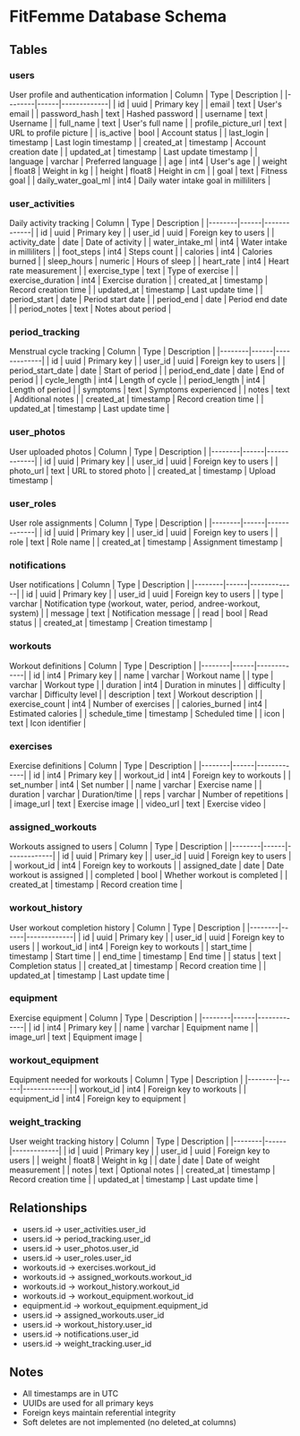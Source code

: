 # FitFemme Database Schema

## Tables

### users
User profile and authentication information
| Column | Type | Description |
|--------|------|-------------|
| id | uuid | Primary key |
| email | text | User's email |
| password_hash | text | Hashed password |
| username | text | Username |
| full_name | text | User's full name |
| profile_picture_url | text | URL to profile picture |
| is_active | bool | Account status |
| last_login | timestamp | Last login timestamp |
| created_at | timestamp | Account creation date |
| updated_at | timestamp | Last update timestamp |
| language | varchar | Preferred language |
| age | int4 | User's age |
| weight | float8 | Weight in kg |
| height | float8 | Height in cm |
| goal | text | Fitness goal |
| daily_water_goal_ml | int4 | Daily water intake goal in milliliters |

### user_activities
Daily activity tracking
| Column | Type | Description |
|--------|------|-------------|
| id | uuid | Primary key |
| user_id | uuid | Foreign key to users |
| activity_date | date | Date of activity |
| water_intake_ml | int4 | Water intake in milliliters |
| foot_steps | int4 | Steps count |
| calories | int4 | Calories burned |
| sleep_hours | numeric | Hours of sleep |
| heart_rate | int4 | Heart rate measurement |
| exercise_type | text | Type of exercise |
| exercise_duration | int4 | Exercise duration |
| created_at | timestamp | Record creation time |
| updated_at | timestamp | Last update time |
| period_start | date | Period start date |
| period_end | date | Period end date |
| period_notes | text | Notes about period |

### period_tracking
Menstrual cycle tracking
| Column | Type | Description |
|--------|------|-------------|
| id | uuid | Primary key |
| user_id | uuid | Foreign key to users |
| period_start_date | date | Start of period |
| period_end_date | date | End of period |
| cycle_length | int4 | Length of cycle |
| period_length | int4 | Length of period |
| symptoms | text | Symptoms experienced |
| notes | text | Additional notes |
| created_at | timestamp | Record creation time |
| updated_at | timestamp | Last update time |

### user_photos
User uploaded photos
| Column | Type | Description |
|--------|------|-------------|
| id | uuid | Primary key |
| user_id | uuid | Foreign key to users |
| photo_url | text | URL to stored photo |
| created_at | timestamp | Upload timestamp |

### user_roles
User role assignments
| Column | Type | Description |
|--------|------|-------------|
| id | uuid | Primary key |
| user_id | uuid | Foreign key to users |
| role | text | Role name |
| created_at | timestamp | Assignment timestamp |

### notifications
User notifications
| Column | Type | Description |
|--------|------|-------------|
| id | uuid | Primary key |
| user_id | uuid | Foreign key to users |
| type | varchar | Notification type (workout, water, period, andree-workout, system) |
| message | text | Notification message |
| read | bool | Read status |
| created_at | timestamp | Creation timestamp |

### workouts
Workout definitions
| Column | Type | Description |
|--------|------|-------------|
| id | int4 | Primary key |
| name | varchar | Workout name |
| type | varchar | Workout type |
| duration | int4 | Duration in minutes |
| difficulty | varchar | Difficulty level |
| description | text | Workout description |
| exercise_count | int4 | Number of exercises |
| calories_burned | int4 | Estimated calories |
| schedule_time | timestamp | Scheduled time |
| icon | text | Icon identifier |

### exercises
Exercise definitions
| Column | Type | Description |
|--------|------|-------------|
| id | int4 | Primary key |
| workout_id | int4 | Foreign key to workouts |
| set_number | int4 | Set number |
| name | varchar | Exercise name |
| duration | varchar | Duration/time |
| reps | varchar | Number of repetitions |
| image_url | text | Exercise image |
| video_url | text | Exercise video |

### assigned_workouts
Workouts assigned to users
| Column | Type | Description |
|--------|------|-------------|
| id | uuid | Primary key |
| user_id | uuid | Foreign key to users |
| workout_id | int4 | Foreign key to workouts |
| assigned_date | date | Date workout is assigned |
| completed | bool | Whether workout is completed |
| created_at | timestamp | Record creation time |

### workout_history
User workout completion history
| Column | Type | Description |
|--------|------|-------------|
| id | uuid | Primary key |
| user_id | uuid | Foreign key to users |
| workout_id | int4 | Foreign key to workouts |
| start_time | timestamp | Start time |
| end_time | timestamp | End time |
| status | text | Completion status |
| created_at | timestamp | Record creation time |
| updated_at | timestamp | Last update time |

### equipment
Exercise equipment
| Column | Type | Description |
|--------|------|-------------|
| id | int4 | Primary key |
| name | varchar | Equipment name |
| image_url | text | Equipment image |

### workout_equipment
Equipment needed for workouts
| Column | Type | Description |
|--------|------|-------------|
| workout_id | int4 | Foreign key to workouts |
| equipment_id | int4 | Foreign key to equipment |

### weight_tracking
User weight tracking history
| Column | Type | Description |
|--------|------|-------------|
| id | uuid | Primary key |
| user_id | uuid | Foreign key to users |
| weight | float8 | Weight in kg |
| date | date | Date of weight measurement |
| notes | text | Optional notes |
| created_at | timestamp | Record creation time |
| updated_at | timestamp | Last update time |

## Relationships
- users.id -> user_activities.user_id
- users.id -> period_tracking.user_id
- users.id -> user_photos.user_id
- users.id -> user_roles.user_id
- workouts.id -> exercises.workout_id
- workouts.id -> assigned_workouts.workout_id
- workouts.id -> workout_history.workout_id
- workouts.id -> workout_equipment.workout_id
- equipment.id -> workout_equipment.equipment_id
- users.id -> assigned_workouts.user_id
- users.id -> workout_history.user_id
- users.id -> notifications.user_id
- users.id -> weight_tracking.user_id

## Notes
- All timestamps are in UTC
- UUIDs are used for all primary keys
- Foreign keys maintain referential integrity
- Soft deletes are not implemented (no deleted_at columns)
